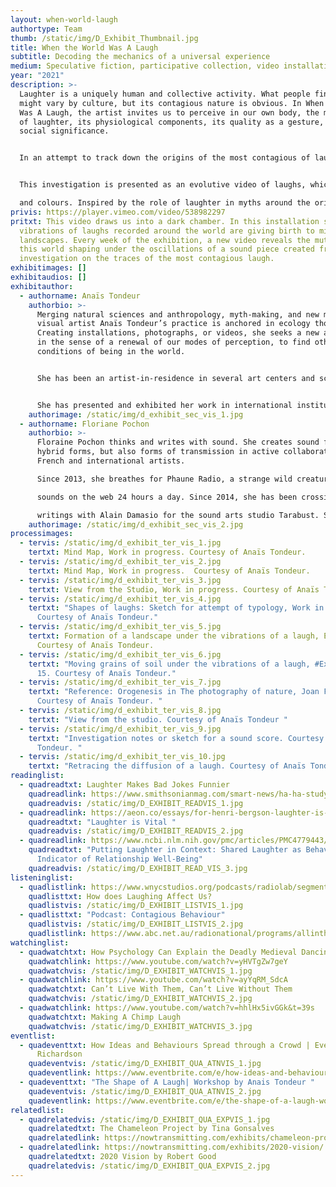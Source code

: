 ```yaml
---
layout: when-world-laugh
authortype: Team
thumb: /static/img/D_Exhibit_Thumbnail.jpg
title: When the World Was A Laugh
subtitle: Decoding the mechanics of a universal experience
medium: Speculative fiction, participative collection, video installation
year: "2021"
description: >-
  Laughter is a uniquely human and collective activity. What people find funny
  might vary by culture, but its contagious nature is obvious. In When the World
  Was A Laugh, the artist invites us to perceive in our own body, the mechanics
  of laughter, its physiological components, its quality as a gesture, and its
  social significance. 


  In an attempt to track down the origins of the most contagious of laughs, Anaïs began documenting the sounds of laughter from across the world through an international Call for Laughs. As she and her collaborator tracked the most contagious ones, they set them into echoes and followed their modes of propagation, creating a speculative fiction. 


  This investigation is presented as an evolutive video of laughs, which keeps growing as we contribute our laughter to this work. This video is complemented by the Collection of Laughs gathered during the investigation and presented as a typology of associated emotions

  and colours. Inspired by the role of laughter in myths around the origin of the universe, this exhibit invites us to share a laugh at a time when the global pandemic has disrupted our ways of connecting and being together. 
privis: https://player.vimeo.com/video/538982297
pritxt: This video draws us into a dark chamber. In this installation space, the
  vibrations of laughs recorded around the world are giving birth to miniature
  landscapes. Every week of the exhibition, a new video reveals the mutation of
  this world shaping under the oscillations of a sound piece created from our
  investigation on the traces of the most contagious laugh.
exhibitimages: []
exhibitaudios: []
exhibitauthor:
  - authorname: Anaïs Tondeur
    authorbio: >-
      Merging natural sciences and anthropology, myth-making, and new media,
      visual artist Anaïs Tondeur’s practice is anchored in ecology thought.
      Creating installations, photographs, or videos, she seeks a new aesthetic,
      in the sense of a renewal of our modes of perception, to find other
      conditions of being in the world. 


      She has been an artist-in-residence in several art centers and scientific laboratories, which include LeCentQuatre-Grand Paris Express (2018-19), Artlink (Ireland, 2019), the Museum of Arts et Métiers (Paris, 2018-17), and the National Centre for Space Studies (CNES, Paris, 2016).


      She has presented and exhibited her work in international institutions such as the Center Pompidou (Paris), La Gaîté Lyrique (Paris), Serpentines Galleries (London), Bozar (Brussels), and Biennale Di Venezia, (Lieux Infinis).
    authorimage: /static/img/d_exhibit_sec_vis_1.jpg
  - authorname: Floriane Pochon
    authorbio: >-
      Floraine Pochon thinks and writes with sound. She creates sound forms,
      hybrid forms, but also forms of transmission in active collaboration with
      French and international artists.

      Since 2013, she breathes for Phaune Radio, a strange wild creature that emits strange

      sounds on the web 24 hours a day. Since 2014, she has been crossing sound and literary

      writings with Alain Damasio for the sound arts studio Tarabust. Since 2016, she has also developed virtual reality audio sites between Montreal and France, with Eric Chahi, for Paper Beast.
    authorimage: /static/img/d_exhibit_sec_vis_2.jpg
processimages:
  - tervis: /static/img/d_exhibit_ter_vis_1.jpg
    tertxt: Mind Map, Work in progress. Courtesy of Anaïs Tondeur.
  - tervis: /static/img/d_exhibit_ter_vis_2.jpg
    tertxt: Mind Map, Work in progress.  Courtesy of Anaïs Tondeur.
  - tervis: /static/img/d_exhibit_ter_vis_3.jpg
    tertxt: View from the Studio, Work in progress. Courtesy of Anaïs Tondeur.
  - tervis: /static/img/d_exhibit_ter_vis_4.jpg
    tertxt: "Shapes of laughs: Sketch for attempt of typology, Work in progress.
      Courtesy of Anaïs Tondeur."
  - tervis: /static/img/d_exhibit_ter_vis_5.jpg
    tertxt: Formation of a landscape under the vibrations of a laugh, Experiment 4.
      Courtesy of Anaïs Tondeur.
  - tervis: /static/img/d_exhibit_ter_vis_6.jpg
    tertxt: "Moving grains of soil under the vibrations of a laugh, #Expérimentation
      15. Courtesy of Anaïs Tondeur."
  - tervis: /static/img/d_exhibit_ter_vis_7.jpg
    tertxt: "Reference: Orogenesis in The photography of nature, Joan Foncuberta.
      Courtesy of Anaïs Tondeur. "
  - tervis: /static/img/d_exhibit_ter_vis_8.jpg
    tertxt: "View from the studio. Courtesy of Anaïs Tondeur "
  - tervis: /static/img/d_exhibit_ter_vis_9.jpg
    tertxt: "Investigation notes or sketch for a sound score. Courtesy of Anaïs
      Tondeur. "
  - tervis: /static/img/d_exhibit_ter_vis_10.jpg
    tertxt: "Retracing the diffusion of a laugh. Courtesy of Anaïs Tondeur. "
readinglist:
  - quadreadtxt: Laughter Makes Bad Jokes Funnier
    quadreadlink: https://www.smithsonianmag.com/smart-news/ha-ha-study-shows-laugh-tracks-make-dad-jokes-funnier-180972718/
    quadreadvis: /static/img/D_EXHIBIT_READVIS_1.jpg
  - quadreadlink: https://aeon.co/essays/for-henri-bergson-laughter-is-what-keeps-us-elastic-and-free
    quadreadtxt: "Laughter is Vital "
    quadreadvis: /static/img/D_EXHIBIT_READVIS_2.jpg
  - quadreadlink: https://www.ncbi.nlm.nih.gov/pmc/articles/PMC4779443/
    quadreadtxt: "Putting Laughter in Context: Shared Laughter as Behavioral
      Indicator of Relationship Well-Being"
    quadreadvis: /static/img/D_EXHIBIT_READ_VIS_3.jpg
listeninglist:
  - quadlistlink: https://www.wnycstudios.org/podcasts/radiolab/segments/91593-how-does-laughing-affect-us
    quadlisttxt: How does Laughing Affect Us?
    quadlistvis: /static/img/D_EXHIBIT_LISTVIS_1.jpg
  - quadlisttxt: "Podcast: Contagious Behaviour"
    quadlistvis: /static/img/D_EXHIBIT_LISTVIS_2.jpg
    quadlistlink: https://www.abc.net.au/radionational/programs/allinthemind/contagious-behaviour/12046090
watchinglist:
  - quadwatchtxt: How Psychology Can Explain the Deadly Medieval Dancing Plague
    quadwatchlink: https://www.youtube.com/watch?v=yHVTgZw7geY
    quadwatchvis: /static/img/D_EXHIBIT_WATCHVIS_1.jpg
  - quadwatchlink: https://www.youtube.com/watch?v=ayYqRM_SdcA
    quadwatchtxt: Can’t Live With Them, Can’t Live Without Them
    quadwatchvis: /static/img/D_EXHIBIT_WATCHVIS_2.jpg
  - quadwatchlink: https://www.youtube.com/watch?v=hhlHx5ivGGk&t=39s
    quadwatchtxt: Making A Chimp Laugh
    quadwatchvis: /static/img/D_EXHIBIT_WATCHVIS_3.jpg
eventlist:
  - quadeventtxt: How Ideas and Behaviours Spread through a Crowd | Event by Daniel
      Richardson
    quadeventvis: /static/img/D_EXHIBIT_QUA_ATNVIS_1.jpg
    quadeventlink: https://www.eventbrite.com/e/how-ideas-and-behaviours-spread-through-a-crowd-event-registration-145820000547
  - quadeventtxt: "The Shape of A Laugh| Workshop by Anais Tondeur "
    quadeventvis: /static/img/D_EXHIBIT_QUA_ATNVIS_2.jpg
    quadeventlink: https://www.eventbrite.com/e/the-shape-of-a-laugh-workshop-registration-148223852533
relatedlist:
  - quadrelatedvis: /static/img/D_EXHIBIT_QUA_EXPVIS_1.jpg
    quadrelatedtxt: The Chameleon Project by Tina Gonsalves
    quadrelatedlink: https://nowtransmitting.com/exhibits/chameleon-project/
  - quadrelatedlink: https://nowtransmitting.com/exhibits/2020-vision/
    quadrelatedtxt: 2020 Vision by Robert Good
    quadrelatedvis: /static/img/D_EXHIBIT_QUA_EXPVIS_2.jpg
---
```

